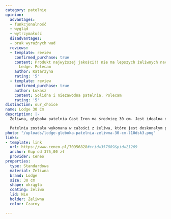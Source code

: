 ```yaml
---
category: patelnie
opinion:
  advantages:
  - funkcjonalność
  - wygląd
  - wytrzymałość
  disadvantages:
  - brak wyraźnych wad
  reviews:
  - template: review
    confirmed_purchase: true
    content: Produkt najwyższej jakości!! nie ma lepszych żeliwnych naczyń niz firmy
      Ledge. Polecam
    author: Katarzyna
    rating: '5'
  - template: review
    confirmed_purchase: true
    author: Łukasz
    content: Solidna i niezawodna patelnia. Polecam
    rating: '5'
distinction: our_choice
name: Lodge 30 Cm
description: |-
  Żeliwna, głęboka patelnia Cast Iron ma średnicę 30 cm. Jest idealna do smażenia na głębokim tłuszczu oraz serwowania posiłków na stół - prosto z patelni. Naczynie jest przystosowane do każdego rodzaju kuchenek, włącznie z kuchnią indukcyjną. Nadaje się także do piekarnika, dzięki czemu sprawdzi się doskonale jako forma do pieczenia.

  Patelnia została wykonana w całości z żeliwa, które jest doskonałym przewodnikiem ciepła. Dzięki temu naczynie nagrzewa się równomiernie i długo utrzymuje wysoką temperaturę, oszczędzając sporo energii potrzebnej do przygotowania posiłku. Produkt jest więc w pełni ekologiczny i przyjazny dla środowiska. Ze względu na wspomniane właściwości tworzywa żeliwnego, zaleca się stosowanie silikonowej nakładki na rękojeść patelni, aby uniknąć poparzenia dłoni podczas gotowania. Dzięki swojej trwałości jest naczyniem, które przy odpowiednim traktowaniu posłuży na naprawdę długie lata. W celu przedłużenia żywotności produktu odradza się mycie patelni w zmywarce.
photo: "/uploads/lodge-gleboka-patelnia-zeliwna-30-cm-l10dsk3.png"
links:
- template: link
  url: https://www.ceneo.pl/70956828#crid=357889&pid=21269
  anchor: Kup od 375,00 zł
  provider: Ceneo
properties:
  type: Standardowa
  material: Żeliwna
  brand: Lodge
  size: 30 cm
  shape: okrągła
  coating: żeliwo
  lid: Nie
  holder: Żeliwna
  color: Czarny

---
```

